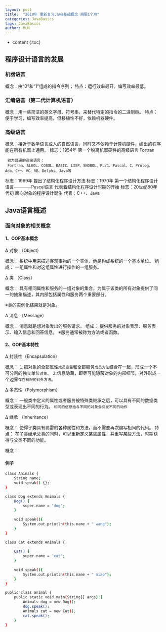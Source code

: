 ```yaml
---
layout: post
title:  "2019年 重新复习Java基础概念 期限1个月"
categories: JavaBasics
tags: JavaBasics
author: MLM
---
```


* content
{:toc}

## 程序设计语言的发展

### 机器语言

概念：由“0”和“1”组成的指令序列；
特点：运行效率最开，编写效率最低。

### 汇编语言（第二代计算机语言）

概念：用一些简洁的英文字母、符号串、来替代特定的指令的二进制串。
特点：便于学习，编写效率提高，但移植性不好，依赖机器硬件。

### 高级语言

概念：接近于数学语言或人的自然语言，同时又不依赖于计算机硬件，编出的程序能在所有机器上通用。
标志：1954年 第一个脱离机器硬件的高级语言 Fortran
    
     较为普遍的高级语言：
     Fortran、ALGOL、COBOL、BASIC、LISP、SNOBOL、PL/1、Pascal、C、Prolog、Ada、C++、VC、VB、Delphi、Java等

标志：1969年 提出了结构化程序设计方法
标志：1970年 第一个结构化程序设计语言————Pascal语言 代表着结构化程序设计时期的开始
标志：20世纪80年代初 面向对象的程序设计诞生  代表：C++、Java

## Java语言概述


### 面向对象的相关概念

#### 1、OOP基本概念

Δ 对象 （Object）

概念： 系统中用来描述客观事物的一个实体，他是构成系统的一个基本单位。
组成： 一组属性和对这组属性进行操作的一组服务。

Δ 类   （Class）

概念： 具有相同属性和服务的一组对象的集合，为属于该类的所有对象提供了同一的抽象描述，其内部包括属性和服务两个重要部分。

※类的实例化结果就是对象。

Δ 消息 （Message）

概念： 消息就是想对象发出的服务请求。
组成： 提供服务的对象表示、服务表示、输入信息和回答信息。
※服务通常被称为方法或者函数。

#### 2、OOP基本特性

Δ 封装性（Encapsulation）

概念：
    ⒈把对象的全部属性`成员变量`和全部服务`成员方法`结合在一起，形成一个不可分割的独立单位`对象`。
    ⒉信息隐藏，即尽可能隐蔽对象的内部细节，对外形成一个边界`存在有限的对外方法`。

Δ 多态性（Polymorphism）

概念： 一般类中定义的属性或者服务被特殊类继承之后，可以具有不同的数据类型或表现出不同的行为。
    `相同的信息给与不同的对象会引发不同的动作`

Δ 继承  （Inheritance）

概念： 使得子类具有弗雷的各种属性和方法，而不需要再次编写相同的代码。
特点： 在子类继承父类的同时，可以重新定义某些属性，并重写某些方法，时期获得与父类不同的功能。

概念： 

#### 例子

``` bash
class Animals {
	String name;
	void speak() {};
}

class Dog extends Animals {
	Dog() {
		super.name = "dog";
	}
	
	void speak(){
		System.out.println(this.name + " wang");
	}
}

class Cat extends Animals {
	
	Cat() {
		super.name = "cat";
	}
	
	void speak(){
		System.out.println(this.name + " miao");
	}
}

public class animal {
	public static void main(String[] args) {
		Animals dog = new Dog();
		dog.speak();
		Animals cat = new Cat();
		cat.speak();
	}
}
```




